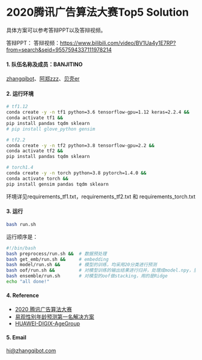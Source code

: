 # 2020腾讯广告算法大赛Top5 Solution

具体方案可以参考答辩PPT以及答辩视频。

答辩PPT：
答辩视频：https://www.bilibili.com/video/BV1Ua4y1E7RP?from=search&seid=9557594337111978214

#### 1. 队伍名称及成员：BANJITINO

[zhangqibot](https://github.com/zhangqibot)、[阿郑zzz](https://github.com/zhenglinghan)、[贝壳er](https://github.com/lixiangwang)

#### 2. 运行环境

```bash
# tf1.12
conda create -y -n tf1 python=3.6 tensorflow-gpu=1.12 keras=2.2.4 &&
conda activate tf1 &&
pip install pandas tqdm sklearn
# pip install glove_python gensim 

# tf2.2
conda create -y -n tf2 python=3.8 tensorflow-gpu=2.2 &&
conda activate tf2 &&
pip install pandas tqdm sklearn

# torch1.4
conda create -y -n torch python=3.8 pytorch=1.4.0 &&
conda activate torch &&
pip install gensim pandas tqdm sklearn
```

环境详见requirements_tf1.txt，requirements_tf2.txt 和 requirements_torch.txt

#### 3. 运行

```bash
bash run.sh
```

运行顺序是：

```bash
#!/bin/bash
bash preprocess/run.sh &&  # 数据预处理
bash get_emb/run.sh &&     # embedding
bash model/run.sh &&       # 模型的训练，均采用20分类进行预测
bash oof/run.sh &&         # 对模型训练的输出结果进行归并，处理成model.npy，里面是[400w,20]的矩阵
bash ensemble/run.sh       # 对模型的oof做stacking，用的是Ridge
echo "all done!"
```

#### 4. Reference

- [2020 腾讯广告算法大赛](https://algo.qq.com/)
- [易观性别年龄预测第一名解决方案](https://github.com/chizhu/yiguan_sex_age_predict_1st_solution)
- [HUAWEI-DIGIX-AgeGroup](https://github.com/luoda888/HUAWEI-DIGIX-AgeGroup)

#### 5. Email

hi@zhangqibot.com


